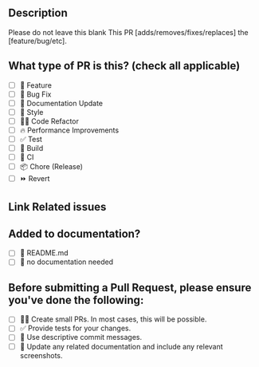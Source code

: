 ## Description
Please do not leave this blank 
This PR [adds/removes/fixes/replaces] the [feature/bug/etc].

## What type of PR is this? (check all applicable)

- [ ] 🍕 Feature
- [ ] 🐛 Bug Fix
- [ ] 📝 Documentation Update
- [ ] 🎨 Style
- [ ] 🧑‍💻 Code Refactor
- [ ] 🔥 Performance Improvements
- [ ] ✅ Test
- [ ] 🤖 Build
- [ ] 🔁 CI
- [ ] 📦 Chore (Release)
- [ ] ⏩ Revert 

## Link Related issues

## Added to documentation?

- [ ] 📜 README.md
- [ ] 🙅 no documentation needed

## Before submitting a Pull Request, please ensure you've done the following:
- [ ] 👷‍♀️ Create small PRs. In most cases, this will be possible.
- [ ] ✅ Provide tests for your changes.
- [ ]  📝 Use descriptive commit messages.
- [ ] 📗 Update any related documentation and include any relevant screenshots.